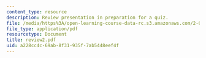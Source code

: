 ```yaml
---
content_type: resource
description: Review presentation in preparation for a quiz.
file: /media/https%3A/open-learning-course-data-rc.s3.amazonaws.com/2-008-design-and-manufacturing-ii-spring-2003/a228cc4c69ab8f31935f7ab5448eef4f_review2.pdf
file_type: application/pdf
resourcetype: Document
title: review2.pdf
uid: a228cc4c-69ab-8f31-935f-7ab5448eef4f
---
```

